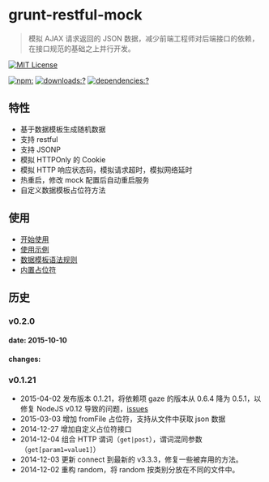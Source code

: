 # grunt-restful-mock

> 模拟 AJAX 请求返回的 JSON 数据，减少前端工程师对后端接口的依赖，在接口规范的基础之上并行开发。


[![MIT License](https://img.shields.io/badge/license-MIT_License-green.svg?style=flat-square)](https://github.com/bubkoo/grunt-restful-mock/blob/master/LICENSE)

[![npm:](https://img.shields.io/npm/v/grunt-restful-mock.svg?style=flat-square)](https://www.npmjs.com/packages/grunt-restful-mock)
[![downloads:?](https://img.shields.io/npm/dm/grunt-restful-mock.svg?style=flat-square)](https://www.npmjs.com/packages/grunt-restful-mock)
[![dependencies:?](https://img.shields.io/david/bubkoo/grunt-restful-mock.svg?style=flat-square)](https://david-dm.org/bubkoo/grunt-restful-mock)


## 特性

- 基于数据模板生成随机数据
- 支持 restful
- 支持 JSONP
- 模拟 HTTPOnly 的 Cookie
- 模拟 HTTP 响应状态码，模拟请求超时，模拟网络延时
- 热重启，修改 mock 配置后自动重启服务
- 自定义数据模板占位符方法


## 使用

 - [开始使用](https://github.com/bubkoo/grunt-restful-mock/wiki/开始使用)
 - [使用示例](https://github.com/bubkoo/grunt-restful-mock/wiki/使用示例)
 - [数据模板语法规则](https://github.com/bubkoo/grunt-restful-mock/wiki/数据模板语法规则)
 - [内置占位符](https://github.com/bubkoo/grunt-restful-mock/wiki/内置占位符)

## 历史

### v0.2.0
#### date: 2015-10-10
#### changes:

### v0.1.21

- 2015-04-02 发布版本 0.1.21，将依赖项 gaze 的版本从 0.6.4 降为 0.5.1，以修复 NodeJS v0.12 导致的问题，[issues](https://github.com/shama/gaze/issues/175)
- 2015-03-03 增加 fromFile 占位符，支持从文件中获取 json 数据
- 2014-12-27 增加自定义占位符接口
- 2014-12-04 组合 HTTP 谓词（`get|post`），谓词混同参数（`get[param1=value1]`）
- 2014-12-03 更新 connect 到最新的 v3.3.3，修复一些被弃用的方法。
- 2014-12-02 重构 random，将 random 按类别分放在不同的文件中。
